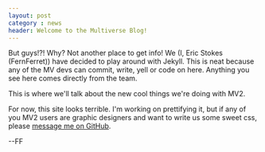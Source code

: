```yaml
---
layout: post
category : news
header: Welcome to the Multiverse Blog!
---
```


But guys!?! Why? Not another place to get info! We (I, Eric Stokes (FernFerret)) have decided to play around with Jekyll. This is neat because any of the MV devs can commit, write, yell or code on here. Anything you see here comes directly from the team.

This is where we'll talk about the new cool things we're doing with MV2.

For now, this site looks terrible. I'm working on prettifying it, but if any of you MV2 users are graphic designers and want to write us some sweet css, please [message me on GitHub](https://github.com/inbox/new).

--FF